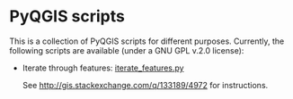 # PyQGIS scripts

This is a collection of PyQGIS scripts for different purposes. 
Currently, the following scripts are available (under a GNU GPL v.2.0 license):

 * Iterate through features: [iterate_features.py](https://github.com/gacarrillor/pyqgis_scripts/blob/master/iterate_features.py)
 
   See http://gis.stackexchange.com/q/133189/4972 for instructions.


